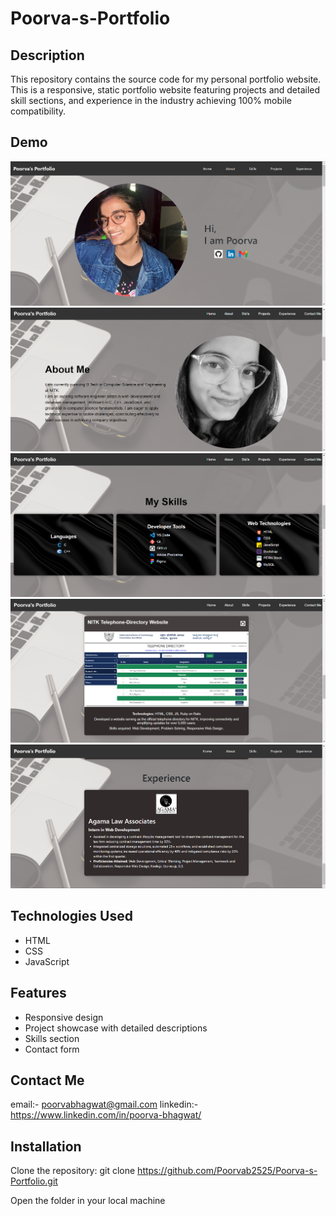 # Poorva-s-Portfolio

## Description
This repository contains the source code for my personal portfolio website. This is a responsive, static portfolio website featuring projects and detailed skill sections, and experience in the industry achieving 100% mobile compatibility.

## Demo
![Homepage](images/index.png)
![Aboutpage](images/about.png)
![Skillspage](images/skills.png)
![Projectspage](images/project.png)
![Experiencepage](images/exp.png)

## Technologies Used
- HTML
- CSS
- JavaScript

## Features
- Responsive design
- Project showcase with detailed descriptions
- Skills section
- Contact form

## Contact Me
email:- poorvabhagwat@gmail.com
linkedin:- https://www.linkedin.com/in/poorva-bhagwat/

## Installation
Clone the repository:
git clone https://github.com/Poorvab2525/Poorva-s-Portfolio.git

Open the folder in your local machine

